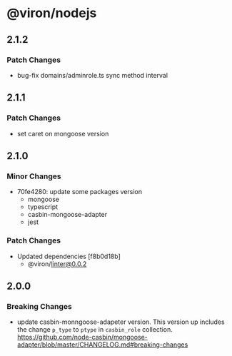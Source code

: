 # @viron/nodejs

## 2.1.2

### Patch Changes

- bug-fix domains/adminrole.ts sync method interval

## 2.1.1

### Patch Changes

- set caret on mongoose version

## 2.1.0

### Minor Changes

- 70fe4280: update some packages version
  - mongoose
  - typescript
  - casbin-mongoose-adapter
  - jest

### Patch Changes

- Updated dependencies [f8b0d18b]
  - @viron/linter@0.0.2

## 2.0.0

### Breaking Changes

- update casbin-monngoose-adapeter version.
  This version up includes the change `p_type` to `ptype` in `casbin_role` collection.
  https://github.com/node-casbin/mongoose-adapter/blob/master/CHANGELOG.md#breaking-changes
